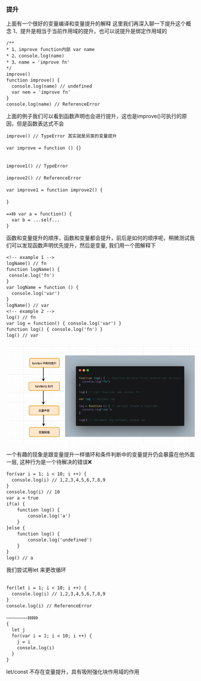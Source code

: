 ### 提升

上面有一个很好的变量编译和变量提升的解释 这里我们再深入聊一下提升这个概念
1、提升是相当于当前作用域的提升，也可以说提升是绑定作用域的
```
/**
* 1、improve function内部 var name 
* 2、console.log(name)
* 3、name = 'improve fn'
*/
improve() 
function improve() {
  console.log(name) // undefined
  var nem = 'improve fn'
}
console.log(name) // ReferenceError

```
上面的例子我们可以看到函数声明也会进行提升，这也是improve()可执行的原因，但是函数表达式不会

```
improve() // TypeError 其实就是另类的变量提升

var improve = function () {}


improve1() // TypeError

improve2() // ReferenceError

var improve1 = function improve2() {
 
}

==》》 var a = function() {
  var b = ...self...
}
```

函数和变量提升的顺序，函数和变量都会提升，前后是如何的顺序呢，稍微测试我们可以发现函数声明优先提升，然后是变量,
我们用一个图解释下

```
<!-- example 1 -->
logName() // fn 
function logName() {
 console.log('fn')
}
var logName = function () {
  console.log('var')   
}
logName() // var 
<!-- example 2 -->
log() // fn 
var log = function() { console.log('var') }
function log() { console.log('fn') }
log() // var
```
<img src="./static/img/hoisting.png" width="600" /><br/>

一个有趣的现象是跟变量提升一样循环和条件判断中的变量提升仍会暴露在他外面一层, 这种行为是一个待解决的错误❌

```
for(var i = 1; i < 10; i ++) {
  console.log(i) // 1,2,3,4,5,6,7,8,9
}
console.log(i) // 10
var a = true
if(a) {
    function log() {
        console.log('a')
    }
}else {
    function log() {
        console.log('undefined')
    }
}
log() // a
```

我们尝试用let 来更改循环
```

for(let i = 1; i < 10; i ++) {
  console.log(i) // 1,2,3,4,5,6,7,8,9
}
console.log(i) // ReferenceError

————————》》》》》
{
  let j
  for(var i = 1; i < 10; i ++) {
    j = i
    console.log(i)
  }
}

```
let/const 不存在变量提升，具有吸附强化块作用域的作用



